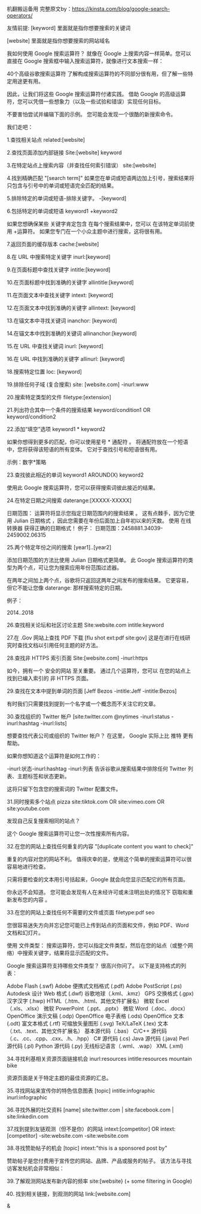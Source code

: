 机翻搬运备用 完整原文by：https://kinsta.com/blog/google-search-operators/

友情前提:
[keyword] 里面就是指你想要搜索的关键词

[website] 里面就是指你想要搜索的网站域名

我如何使用 Google 搜索运算符？
就像在 Google 上搜索内容一样简单。您可以直接在 Google 搜索框中输入搜索运算符，就像进行文本搜索一样：


40个高级谷歌搜索运算符
了解构成搜索运算符的不同部分很有用，但了解一些特定用途更有用。

因此，让我们将这些 Google 搜索运算符付诸实践。 借助 Google 的高级运算符，您可以凭借一些想象力（以及一些试验和错误）实现任何目标。

不要害怕尝试并编辑下面的示例。 您可能会发现一个很酷的新搜索命令。

我们走吧：

1.查找相关站点
related:[website]

2.查找页面添加内部链接
Site:[website] keyword

3.在特定站点上搜索内容（并查找任何索引错误）
site:[website]

4.找到精确匹配
"[search term]"
如果您在单词或短语两边加上引号，搜索结果将只包含与引号中的单词或短语完全匹配的结果。

5.排除特定的单词或短语-排除关键字。
-[keyword]

6.包括特定的单词或短语
keyword1 +keyword2

如果您想确保某些 关键字肯定包含 在每个搜索结果中，您可以 在该特定单词前使用 +运算符。 如果您专门在一个小众主题中进行搜索，这将很有用。

7.返回页面的缓存版本
cache:[website]

8.在 URL 中搜索特定关键字
inurl:[keyword]

9.在页面标题中查找关键字
intitle:[keyword]

10.在页面标题中找到准确的关键字
allintitle:[keyword]

11.在页面文本中查找关键字
intext: [keyword]

12.在页面文本中找到准确的关键字
allintext: [keyword]


13.在锚文本中寻找关键词
inanchor: [keyword]

14.在锚文本中找到准确的关键词
allinanchor:[keyword]


15.在 URL 中查找关键词
inurl: [keyword]


16.在 URL 中找到准确的关键字
allinurl: [keyword]


18.搜索特定位置
loc: [keyword]


19.排除任何子域 (复合搜索)
site: [website.com] -inurl:www


20.搜索特定类型的文件
filetype:[extension]

21.列出符合其中一个条件的搜索结果
keyword/condition1 OR keyword/condition2


22.添加“填空”选项
keyword1 * keyword2

如果你想得到更多的匹配，你可以使用星号 * 通配符 。 将通配符放在一个短语中，您将获得该短语的所有变体。 它对于查找引号和短语很有用。

示例：数字*策略


23.查找彼此相近的单词
keyword1 AROUND(X) keyword2

使用此 Google 搜索运算符，您可以获得搜索词彼此接近的结果。 

24.在特定日期之间搜索
daterange:[XXXXX-XXXXX]

日期范围： 运算符将显示您指定日期范围内的搜索结果 。
 这有点棘手，因为它使用 Julian 日期格式 ，因此您需要在年份后面加上自年初以来的天数。
 使用 在线转换器 获得正确的日期格式！
例子：
日期范围：2458881.34039-2459002.06315

25.两个特定年份之间的搜索
[year1]..[year2]

添加日期范围的方法比使用 Julian 日期格式更简单。 此 Google 搜索运算符的类型为两个点，可让您为搜索应用年份范围过滤器。

在两年之间加上两个点，谷歌将只返回这两年之间发布的搜索结果。 它更容易，但它不能让您像 daterange: 那样搜索特定的日期。

例子：

2014..2018

26.查找相关论坛和社区讨论主题
Site:website.com intitle:keyword

27.在 .Gov 网站上查找 PDF 下载
[flu shot ext:pdf site:gov]
这是在进行在线研究时查找文档以引用任何主题的好方法。

28.查找非 HTTPS 索引页面
Site:[website.com] -inurl:https

如今，拥有一个 安全的网站 至关重要。
 通过几个运算符，您可以 在您的站点上找到已编入索引的 非 HTTPS 页面。


29.查找在文本中提到单词的页面
[Jeff Bezos -intitle:Jeff -intitle:Bezos]

有时我们只需要找到提到一个名字或一个概念而不关注它的文章。


30.查找组织的 Twitter 帐户
[site:twitter.com @nytimes -inurl:status -inurl:hashtag -inurl:lists]

想要查找代表公司或组织的 Twitter 帐户？ 在这里， Google 实际上比 推特 更有帮助。

如果你想知道这个运算符是如何工作的：

-inurl:状态-inurl:hashtag -inurl:列表  告诉谷歌从搜索结果中排除任何 Twitter 列表、主题标签和状态更新。

这将只留下包含您的搜索词的 Twitter 配置文件。

31.同时搜索多个站点
pizza site:tiktok.com OR site:vimeo.com OR site:youtube.com

发现自己反复搜索相同的站点？

这个 Google 搜索运算符可让您一次性搜索所有内容。

32.在您的网站上查找任何重复的内容
"[duplicate content you want to check]"

重复的内容对您的网站不利。 值得庆幸的是，使用这个简单的搜索运算符可以很容易地进行检查。

只需将要检查的文本用引号括起来，Google 就会向您显示匹配它的所有页面。

你永远不会知道。 您可能会发现有人在未经许可或未注明出处的情况下 窃取和重新发布您的内容 。

33.在您的网站上查找任何不需要的文件或页面
filetype:pdf seo

您很容易迷失方向并忘记您可能已上传到站点的页面和文件，例如 PDF、Word 文档和幻灯片。

使用 文件类型： 搜索运算符，您可以指定文件类型，然后在您的站点（或整个网络）中搜索关键字，结果将显示匹配的文件。

Google 搜索运算符支持哪些文件类型？
很高兴你问了。 以下是支持格式的列表：

Adobe Flash (.swf)
Adobe 便携式文档格式 (.pdf)
Adobe PostScript (.ps)
Autodesk 设计 Web 格式 (.dwf)
谷歌地球（.kml、.kmz）
GPS 交换格式 (.gpx)
汉字汉字 (.hwp)
HTML（.htm、.html、其他文件扩展名）
微软 Excel（.xls、.xlsx）
微软 PowerPoint（.ppt、.pptx）
微软 Word（.doc、.docx）
OpenOffice 演示文稿 (.odp)
OpenOffice 电子表格 (.ods)
OpenOffice 文本 (.odt)
富文本格式 (.rtf)
可缩放矢量图形 (.svg)
TeX/LaTeX (.tex)
文本（.txt、.text、其他文件扩展名）
基本源代码（.bas）
C/C++ 源代码（.c、.cc、.cpp、.cxx、.h、.hpp）
C# 源代码 (.cs)
Java 源代码 (.java)
Perl 源代码 (.pl)
Python 源代码 (.py)
无线标记语言（.wml、.wap）
XML (.xml)

34.寻找利基相关资源页面链接机会
inurl:resources intitle:resources mountain bike

资源页面是关于特定主题的最佳资源的汇总。


35.寻找网站来宣传你的特色信息图表
[topic] intitle:infographic inurl:infographic


36.寻找外展的社交资料
[name] site:twitter.com | site:facebook.com | site:linkedin.com


37.找到提到友链观测（但不是你）的网站
intext:[competitor] OR intext:[competitor] -site:website.com -site:website.com


38.寻找赞助帖子的机会
[topic] intext:"this is a sponsored post by"

赞助帖子是您付费用于宣传您的网站、品牌、产品或服务的帖子。 该方法与寻找访客发帖机会非常相似：


39.了解观测网站发布新内容的频率
site:[website} (+ some filtering in Google)

40. 找到相关链接，到观测的网站
link:[website.com]

&
